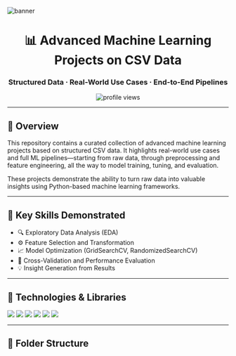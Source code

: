 ![banner](https://miro.medium.com/v2/resize:fit:1400/format:webp/1*YGqg1XrA-cmeSk1jBdFybw.png)

<h1 align="center">📊 Advanced Machine Learning Projects on CSV Data</h1>
<h3 align="center">Structured Data · Real-World Use Cases · End-to-End Pipelines</h3>

<p align="center">
  <img src="https://komarev.com/ghpvc/?username=TamimSaykat&label=Profile%20views&color=0e75b6&style=flat" alt="profile views"/>
</p>

---

## 🧠 Overview

This repository contains a curated collection of advanced machine learning projects based on structured CSV data. It highlights real-world use cases and full ML pipelines—starting from raw data, through preprocessing and feature engineering, all the way to model training, tuning, and evaluation.

These projects demonstrate the ability to turn raw data into valuable insights using Python-based machine learning frameworks.

---

## 🚀 Key Skills Demonstrated

- 🔍 Exploratory Data Analysis (EDA)
- ⚙️ Feature Selection and Transformation
- 📈 Model Optimization (GridSearchCV, RandomizedSearchCV)
- 🔁 Cross-Validation and Performance Evaluation
- 💡 Insight Generation from Results

---

## 🧰 Technologies & Libraries

<p align="left">
  <img src="https://img.shields.io/badge/Python-3776AB?style=for-the-badge&logo=python&logoColor=white"/>
  <img src="https://img.shields.io/badge/Pandas-150458?style=for-the-badge&logo=pandas&logoColor=white"/>
  <img src="https://img.shields.io/badge/Numpy-013243?style=for-the-badge&logo=numpy&logoColor=white"/>
  <img src="https://img.shields.io/badge/Matplotlib-0076a8?style=for-the-badge&logo=plotly&logoColor=white"/>
  <img src="https://img.shields.io/badge/Scikit--Learn-F7931E?style=for-the-badge&logo=scikit-learn&logoColor=white"/>
  <img src="https://img.shields.io/badge/XGBoost-EC2625?style=for-the-badge&logo=xgboost&logoColor=white"/>
</p>

---

## 📂 Folder Structure


